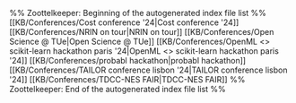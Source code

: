 %% Zoottelkeeper: Beginning of the autogenerated index file list  %%
 [[KB/Conferences/Cost conference '24|Cost conference '24]]
 [[KB/Conferences/NRIN on tour|NRIN on tour]]
 [[KB/Conferences/Open Science @ TUe|Open Science @ TUe]]
 [[KB/Conferences/OpenML <> scikit-learn hackathon paris '24|OpenML <> scikit-learn hackathon paris '24]]
 [[KB/Conferences/probabl hackathon|probabl hackathon]]
 [[KB/Conferences/TAILOR conference lisbon '24|TAILOR conference lisbon '24]]
 [[KB/Conferences/TDCC-NES FAIR|TDCC-NES FAIR]]
%% Zoottelkeeper: End of the autogenerated index file list  %%
